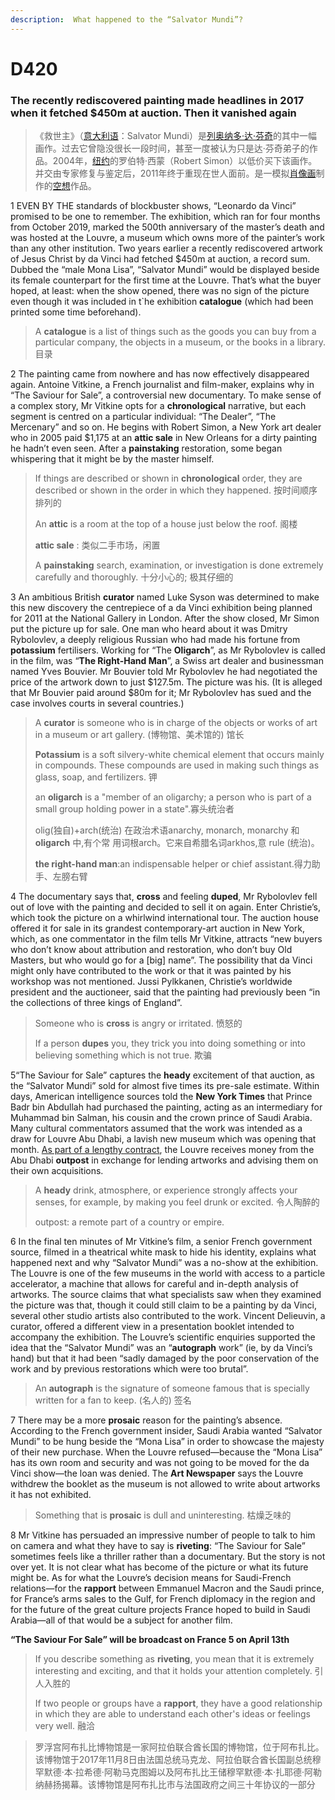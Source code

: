 ```yaml
---
description:  What happened to the “Salvator Mundi”?
---
```


# D420

### The recently rediscovered painting made headlines in 2017 when it fetched $450m at auction. Then it vanished again

> 《救世主》（[意大利语](https://zh.wikipedia.org/wiki/義大利語)：Salvator Mundi）是[列奥纳多·达·芬奇](https://zh.wikipedia.org/wiki/列奥纳多·达·芬奇)的其中一幅画作。过去它曾隐没很长一段时间，甚至一度被认为只是达·芬奇弟子的作品。2004年，[纽约](https://zh.wikipedia.org/wiki/紐約)的罗伯特·西蒙（Robert Simon）以低价买下该画作。并交由专家修复与鉴定后，2011年终于重现在世人面前。是一模拟[肖像画](https://zh.wikipedia.org/wiki/肖像畫)制作的[空想](https://zh.wikipedia.org/w/index.php?title=空想&action=edit&redlink=1)作品。

 

1 EVEN BY THE standards of blockbuster shows, “Leonardo da Vinci” promised to be one to remember. The exhibition, which ran for four months from October 2019, marked the 500th anniversary of the master’s death and was hosted at the Louvre, a museum which owns more of the painter’s work than any other institution. Two years earlier a recently rediscovered artwork of Jesus Christ by da Vinci had fetched $450m at auction, a record sum. Dubbed the “male Mona Lisa”, “Salvator Mundi” would be displayed beside its female counterpart for the first time at the Louvre. That’s what the buyer hoped, at least: when the show opened, there was no sign of the picture even though it was included in t`he exhibition **catalogue** (which had been printed some time beforehand).

> A **catalogue** is a list of things such as the goods you can buy from a particular company, the objects in a museum, or the books in a library. 目录

 

2 The painting came from nowhere and has now effectively disappeared again. Antoine Vitkine, a French journalist and film-maker, explains why in “The Saviour for Sale”, a controversial new documentary. To make sense of a complex story, Mr Vitkine opts for a **chronological** narrative, but each segment is centred on a particular individual: “The Dealer”, “The Mercenary” and so on. He begins with Robert Simon, a New York art dealer who in 2005 paid $1,175 at an **attic sale** in New Orleans for a dirty painting he hadn’t even seen. After a **painstaking** restoration, some began whispering that it might be by the master himself.

> If things are described or shown in **chronological** order, they are described or shown in the order in which they happened. 按时间顺序排列的
>
> An **attic** is a room at the top of a house just below the roof. 阁楼
>
> **attic sale** : 类似二手市场，闲置
>
> A **painstaking** search, examination, or investigation is done extremely carefully and thoroughly. 十分小心的; 极其仔细的

 

3 An ambitious British **curator** named Luke Syson was determined to make this new discovery the centrepiece of a da Vinci exhibition being planned for 2011 at the National Gallery in London. After the show closed, Mr Simon put the picture up for sale. One man who heard about it was Dmitry Rybolovlev, a deeply religious Russian who had made his fortune from **potassium** fertilisers. Working for “The **Oligarch**”, as Mr Rybolovlev is called in the film, was “**The Right-Hand Man**”, a Swiss art dealer and businessman named Yves Bouvier. Mr Bouvier told Mr Rybolovlev he had negotiated the price of the artwork down to just $127.5m. The picture was his. (It is alleged that Mr Bouvier paid around $80m for it; Mr Rybolovlev has sued and the case involves courts in several countries.)

> A **curator** is someone who is in charge of the objects or works of art in a museum or art gallery. (博物馆、美术馆的) 馆长
>
> **Potassium** is a soft silvery-white chemical element that occurs mainly in compounds. These compounds are used in making such things as glass, soap, and fertilizers. 钾
>
> an **oligarch** is a "member of an oligarchy; a person who is part of a small group holding power in a state".寡头统治者
>
> olig(独自)+arch(统治) 在政治术语anarchy, monarch, monarchy 和**oligarch** 中,有个常 用词根arch。它来自希腊名词arkhos,意 rule (统治)。
>
> **the right-hand man**:an indispensable helper or chief assistant.得力助手、左膀右臂

 

4 The documentary says that, **cross** and feeling **duped**, Mr Rybolovlev fell out of love with the painting and decided to sell it on again. Enter Christie’s, which took the picture on a whirlwind international tour. The auction house offered it for sale in its grandest contemporary-art auction in New York, which, as one commentator in the film tells Mr Vitkine, attracts “new buyers who don’t know about attribution and restoration, who don’t buy Old Masters, but who would go for a [big] name”. The possibility that da Vinci might only have contributed to the work or that it was painted by his workshop was not mentioned. Jussi Pylkkanen, Christie’s worldwide president and the auctioneer, said that the painting had previously been “in the collections of three kings of England”.

> Someone who is **cross** is angry or irritated. 愤怒的
>
> If a person **dupes** you, they trick you into doing something or into believing something which is not true. 欺骗

 

5“The Saviour for Sale” captures the **heady** excitement of that auction, as the “Salvator Mundi” sold for almost five times its pre-sale estimate. Within days, American intelligence sources told the **New York Times** that Prince Badr bin Abdullah had purchased the painting, acting as an intermediary for Muhammad bin Salman, his cousin and the crown prince of Saudi Arabia. Many cultural commentators assumed that the work was intended as a draw for Louvre Abu Dhabi, a lavish new museum which was opening that month. [As part of a lengthy contract](https://www.economist.com/middle-east-and-africa/2017/11/09/louvre-abu-dhabi-is-the-gulfs-new-go-to-cultural-destination), the Louvre receives money from the Abu Dhabi **outpost** in exchange for lending artworks and advising them on their own acquisitions.

> A **heady** drink, atmosphere, or experience strongly affects your senses, for example, by making you feel drunk or excited. 令人陶醉的
>
> outpost: a remote part of a country or empire.

 

6 In the final ten minutes of Mr Vitkine’s film, a senior French government source, filmed in a theatrical white mask to hide his identity, explains what happened next and why “Salvator Mundi” was a no-show at the exhibition. The Louvre is one of the few museums in the world with access to a particle accelerator, a machine that allows for careful and in-depth analysis of artworks. The source claims that what specialists saw when they examined the picture was that, though it could still claim to be a painting by da Vinci, several other studio artists also contributed to the work. Vincent Delieuvin, a curator, offered a different view in a presentation booklet intended to accompany the exhibition. The Louvre’s scientific enquiries supported the idea that the “Salvator Mundi” was an “**autograph** work” (ie, by da Vinci’s hand) but that it had been “sadly damaged by the poor conservation of the work and by previous restorations which were too brutal”.

> An **autograph** is the signature of someone famous that is specially written for a fan to keep. (名人的) 签名

 

7 There may be a more **prosaic** reason for the painting’s absence. According to the French government insider, Saudi Arabia wanted “Salvator Mundi” to be hung beside the “Mona Lisa” in order to showcase the majesty of their new purchase. When the Louvre refused—because the “Mona Lisa” has its own room and security and was not going to be moved for the da Vinci show—the loan was denied. The **Art Newspaper** says the Louvre withdrew the booklet as the museum is not allowed to write about artworks it has not exhibited.

> Something that is **prosaic** is dull and uninteresting. 枯燥乏味的

 

8 Mr Vitkine has persuaded an impressive number of people to talk to him on camera and what they have to say is **riveting**: “The Saviour for Sale” sometimes feels like a thriller rather than a documentary. But the story is not over yet. It is not clear what has become of the picture or what its future might be. As for what the Louvre’s decision means for Saudi-French relations—for the **rapport** between Emmanuel Macron and the Saudi prince, for France’s arms sales to the Gulf, for French diplomacy in the region and for the future of the great culture projects France hoped to build in Saudi Arabia—all of that would be a subject for another film.

**“The Saviour For Sale” will be broadcast on France 5 on April 13th**

> If you describe something as **riveting**, you mean that it is extremely interesting and exciting, and that it holds your attention completely. 引人入胜的
>
> If two people or groups have a **rapport**, they have a good relationship in which they are able to understand each other's ideas or feelings very well. 融洽

> 罗浮宫阿布扎比博物馆是一家阿拉伯联合酋长国的博物馆，位于阿布扎比。该博物馆于2017年11月8日由法国总统马克龙、阿拉伯联合酋长国副总统穆罕默德·本·拉希德·阿勒马克图姆以及阿布扎比王储穆罕默德·本·扎耶德·阿勒纳赫扬揭幕。该博物馆是阿布扎比市与法国政府之间三十年协议的一部分

 